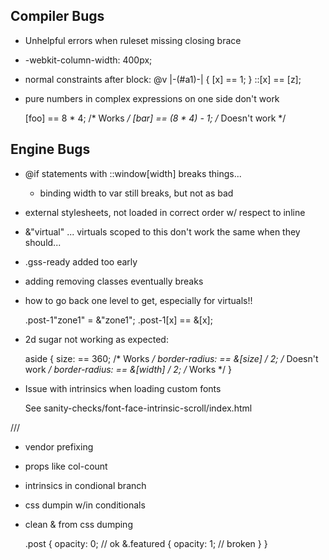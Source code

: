 
## Compiler Bugs

- Unhelpful errors when ruleset missing closing brace

- -webkit-column-width: 400px;

- normal constraints after block:
      @v |-(#a1)-| {
             [x] == 1;
           }
           ::[x] == [z];

- pure numbers in complex expressions on one side don't work

  [foo] == 8 * 4; /* Works */
  [bar] == (8 * 4) - 1; /* Doesn't work */


## Engine Bugs

- @if statements with ::window[width] breaks things...
  - binding width to var still breaks, but not as bad

- external stylesheets, not loaded in correct order w/ respect to inline

- &"virtual"   ... virtuals scoped to this don't work the same when they should...

- .gss-ready added too early

- adding removing classes eventually breaks

- how to go back one level to get, especially for virtuals!!

    .post-1"zone1" = &"zone1";
    .post-1[x] == &[x];

- 2d sugar not working as expected:

  aside {
    size: == 360; /* Works */
    border-radius: == &[size] / 2; /* Doesn't work */
    border-radius: == &[width] / 2; /* Works */
  }

- Issue with intrinsics when loading custom fonts

  See sanity-checks/font-face-intrinsic-scroll/index.html



///

- vendor prefixing
- props like col-count
- intrinsics in condional branch
- css dumpin w/in conditionals

- clean & from css dumping

  .post {
    opacity: 0; // ok
    &.featured {
      opacity: 1; // broken
    }
  }
    
    